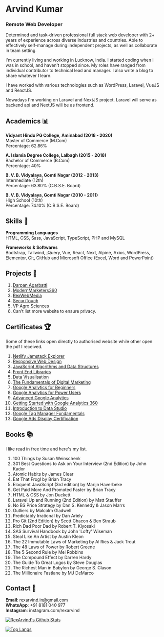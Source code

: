 # Arvind Kumar

### Remote Web Developer

Determined and task-driven professional full stack web developer with 2+ years of experience across diverse industries and countries.
Able to effectively self-manage during independent projects, as well as collaborate in team setting.

I'm currently living and working in Lucknow, India.
I started coding when I was in school, and haven't stopped since.
My roles have ranged from individual contributor to technical lead and manager.
I also write a blog to share whatever I learn.

I have worked with various technologies such as WordPress, Laravel, VueJS and ReactJS.

Nowadays I'm working on Laravel and NextJS project. Laravel will serve as backend api and NextJS will be as frontend.

## Academics :bar_chart:

**Vidyant Hindu PG College, Aminabad (2018 - 2020)** \
Master of Commerce (M.Com) \
Percentage: 62.86%

**A. Islamia Degree College, Lalbagh (2015 - 2018)** \
Bachelor of Commerce (B.Com) \
Percentage: 40%

**B. V. B. Vidyalaya, Gomti Nagar (2012 - 2013)** \
Intermediate (12th) \
Percentage: 63.80% (C.B.S.E. Board)

**B. V. B. Vidyalaya, Gomti Nagar (2010 - 2011)** \
High School (10th) \
Percentage: 74.10% (C.B.S.E. Board)


## Skills :gem:

**Programming Languages** \
HTML, CSS, Sass, JavaScript, TypeScript, PHP and MySQL

**Frameworks & Softwares** \
Bootstrap, Tailwind, jQuery, Vue, React, Next, Alpine, Axios, WordPress, Elementor, Git, GitHub and Microsoft Office (Excel, Word and PowerPoint)


## Projects :file_folder:


1. [Darpan Agarbatti](https://darpanagarbatti.web.app)
1. [ModernMarketers360](https://www.modernmarketers360.com/)
1. [RexWebMedia](https://rexwebmedia.web.app/)
1. [SecuriTouch](http://securitouch.in/index.html)
1. [VP Agro Sciences](https://vpagrosciences.com/)
1. Can't list more website to ensure privacy.


## Certificates :trophy:

Some of these links open directly to authorised website while other open the pdf I received.

1. [Netlify Jamstack Explorer](certificates/netlify-jamstack-explorers.pdf)
1. [Responsive Web Design](https://www.freecodecamp.org/certification/rexarvind/responsive-web-design)
1. [JavaScript Algorithms and Data Structures](https://www.freecodecamp.org/certification/rexarvind/javascript-algorithms-and-data-structures)
1. [Front End Libraries](https://www.freecodecamp.org/certification/rexarvind/front-end-libraries)
1. [Data Visualisation](https://www.freecodecamp.org/certification/rexarvind/data-visualization)
1. [The Fundamentals of Digital Marketing](certificates/google-the-fundamentals-of-digital-marketing.pdf)
1. [Google Analytics for Beginners](certificates/google-analytics-for-beginners.pdf)
1. [Google Analytics for Power Users](certificates/google-analytics-for-power-users.pdf)
1. [Advanced Google Analytics](certificates/google-advanced-google-analytics.pdf)
1. [Getting Started with Google Analytics 360](google-getting-started-with-google-analytics-360.pdf)
1. [Introduction to Data Studio](certificates/google-introduction-to-data-studio.pdf)
1. [Google Tag Manager Fundamentals](certificates/google-tag-manager-fundamentals.pdf)
1. [Google Ads Display Certification](certificates/google-ads-display-certification.pdf)

<!--

1. [Make a website](certificates/mimo-make-a-website.pdf)
1. [Become a Hacker](certificates/mimo-become-a-hacker.pdf)
1. [Programming for Games](certificates/mimo-programming-for-games.pdf)
1. [Code for Android Apps](certificates/mimo-code-for-android-apps.pdf)
1. [Code for iOS Apps](certificates/mimo-code-for-ios-apps.pdf)
1. [BNCET Online Quiz](certificates/bncet-online-quiz.pdf)
1. [Online Quiz on Research Methodology](certificates/online-quiz-on-research-methodology.pdf)
1. [COVID-19 Pandemic General Awareness Quiz](certificates/covid-19-pandemic-general-awareness-quiz.pdf)
1. [Career Opportunities in Psychology in the age of COVID-19](certificates/career-opportunities-in-psychology-in-the-age-of-covid-19.pdf)

-->


## Books :books:

I like read in free time and here's my list.

1. 100 Things by Susan Weinschenk
1. 301 Best Questions to Ask on Your Interview (2nd Edition) by John Kador
1. Atomic Habits by James Clear
1. Eat That Frog! by Brian Tracy
1. Eloquent JavaScript (3rd edition) by Marijn Haverbeke
1. Get Paid More And Promoted Faster by Brian Tracy
1. HTML & CSS by Jon Duckett
1. Laravel Up and Running (2nd Edition) by Matt Stauffer
1. No BS Price Strategy by Dan S. Kennedy & Jason Marrs
1. Outliers by Malcolm Gladwell
1. Predictably Irrational by Dan Ariely
1. Pro Git (2nd Edition) by Scott Chacon & Ben Straub
1. Rich Dad Poor Dad by Robert T. Kiyosaki
1. SAS Survival Handbook by John 'Lofty' Wiseman
1. Steal Like An Artist by Austin Kleon
1. The 22 Immutable Laws of Marketing by Al Ries & Jack Trout
1. The 48 Laws of Power by Robert Greene
1. The 5 Second Rule by Mel Robbins
1. The Compound Effect by Darren Hardy
1. The Guide To Great Logos by Steve Douglas
1. The Richest Man in Babylon by George S. Clason
1. The Millionaire Fastlane by MJ DeMarco


## Contact :postbox:

**Email**: rexarvind.in@gmail.com \
**WhatsApp**: +91 8181 040 977 \
**Instagram**: instagram.com/rexarvind

[![RexArvind's Github Stats](https://github-readme-stats.vercel.app/api?username=rexarvind&show_icons=true&hide_border=true)](#!)

[![Top Langs](https://github-readme-stats.vercel.app/api/top-langs/?username=rexarvind&hide=html&layout=compact&hide_border=true)](#!)


[website]: https://rexarvind.web.app
[twitter]: https://twitter.com/rexarvind
[youtube]: https://youtube.com/rexarvind
[instagram]: https://instagram.com/rexarvind
[linkedin]: https://linkedin.com/in/rexarvind
[blog]: https://rexarvind.vercel.app
